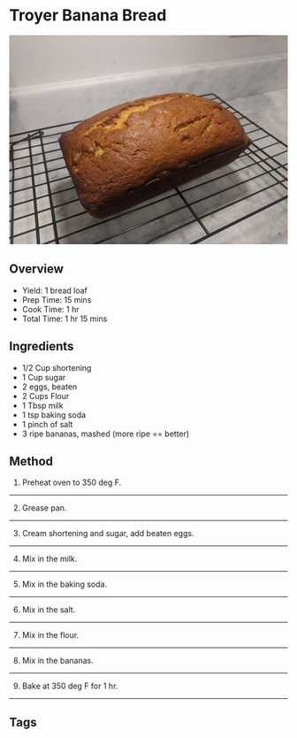 # Troyer Banana Bread

<p align="center">
<img title="Troyer Banana Bread" src="../assets/troyer-banana-bread.jpg">
</p>

## Overview

- Yield: 1 bread loaf
- Prep Time: 15 mins
- Cook Time: 1 hr
- Total Time: 1 hr 15 mins

## Ingredients

- 1/2 Cup shortening
- 1 Cup sugar
- 2 eggs, beaten
- 2 Cups Flour
- 1 Tbsp milk
- 1 tsp baking soda
- 1 pinch of salt
- 3 ripe bananas, mashed (more ripe == better)

## Method

1. Preheat oven to 350 deg F.
---
2. Grease pan.
---
3. Cream shortening and sugar, add beaten eggs.
---
4. Mix in the milk.
---
5. Mix in the baking soda.
---
6. Mix in the salt.
---
7. Mix in the flour.
---
8. Mix in the bananas.
---
9. Bake at 350 deg F for 1 hr.
---

## Tags
